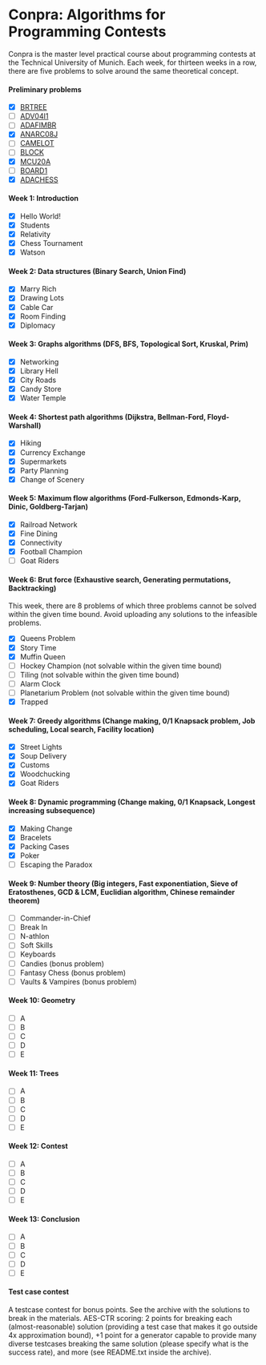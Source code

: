 # Conpra: Algorithms for Programming Contests
Conpra is the master level practical course about programming contests at the Technical University of Munich. Each week, for thirteen weeks in a row, there are five problems to solve around the same theoretical concept.

#### Preliminary problems
- [x] [BRTREE](https://www.spoj.com/problems/BRTREE/)
- [ ] [ADV04I1](https://www.spoj.com/problems/ADV04I1/)
- [ ] [ADAFIMBR](https://www.spoj.com/problems/ADAFIMBR/)
- [x] [ANARC08J](https://www.spoj.com/problems/ANARC08J/)
- [ ] [CAMELOT](https://www.spoj.com/problems/CAMELOT/)
- [ ] [BLOCK](https://www.spoj.com/problems/BLOCK/)
- [x] [MCU20A](https://www.spoj.com/problems/MCU20A/)
- [ ] [BOARD1](https://www.spoj.com/problems/BOARD1/)
- [x] [ADACHESS](https://www.spoj.com/problems/ADACHESS/)

#### Week 1: Introduction
- [x] Hello World!
- [x] Students
- [x] Relativity
- [x] Chess Tournament
- [x] Watson

#### Week 2: Data structures (Binary Search, Union Find)
- [x] Marry Rich
- [x] Drawing Lots
- [x] Cable Car
- [x] Room Finding
- [x] Diplomacy

#### Week 3: Graphs algorithms (DFS, BFS, Topological Sort, Kruskal, Prim)
- [x] Networking
- [x] Library Hell
- [x] City Roads
- [x] Candy Store
- [x] Water Temple

#### Week 4: Shortest path algorithms (Dijkstra, Bellman-Ford, Floyd-Warshall)
- [x] Hiking
- [x] Currency Exchange
- [x] Supermarkets
- [x] Party Planning
- [x] Change of Scenery

#### Week 5: Maximum flow algorithms (Ford-Fulkerson, Edmonds-Karp, Dinic, Goldberg-Tarjan)
- [x] Railroad Network
- [x] Fine Dining
- [x] Connectivity
- [x] Football Champion
- [ ] Goat Riders

#### Week 6: Brut force (Exhaustive search, Generating permutations, Backtracking)
This week, there are 8 problems of which three problems cannot be solved within the given time bound. Avoid uploading any solutions to the infeasible problems.
- [x] Queens Problem
- [x] Story Time
- [x] Muffin Queen
- [ ] Hockey Champion (not solvable within the given time bound)
- [ ] Tiling (not solvable within the given time bound)
- [ ] Alarm Clock
- [ ] Planetarium Problem (not solvable within the given time bound)
- [x] Trapped

#### Week 7: Greedy algorithms (Change making, 0/1 Knapsack problem, Job scheduling, Local search, Facility location)
- [x] Street Lights
- [x] Soup Delivery
- [x] Customs
- [x] Woodchucking
- [x] Goat Riders

#### Week 8: Dynamic programming (Change making, 0/1 Knapsack, Longest increasing subsequence)
- [x] Making Change
- [x] Bracelets
- [x] Packing Cases
- [x] Poker
- [ ] Escaping the Paradox

#### Week 9: Number theory (Big integers, Fast exponentiation, Sieve of Eratosthenes, GCD & LCM, Euclidian algorithm, Chinese remainder theorem)
- [ ] Commander-in-Chief
- [ ] Break In
- [ ] N-athlon
- [ ] Soft Skills
- [ ] Keyboards
- [ ] Candies (bonus problem)
- [ ] Fantasy Chess (bonus problem)
- [ ] Vaults & Vampires (bonus problem)

#### Week 10: Geometry
- [ ] A
- [ ] B
- [ ] C
- [ ] D
- [ ] E

#### Week 11: Trees
- [ ] A
- [ ] B
- [ ] C
- [ ] D
- [ ] E

#### Week 12: Contest
- [ ] A
- [ ] B
- [ ] C
- [ ] D
- [ ] E

#### Week 13: Conclusion
- [ ] A
- [ ] B
- [ ] C
- [ ] D
- [ ] E

#### Test case contest
A testcase contest for bonus points. See the archive with the solutions to break in the materials. AES-CTR scoring: 2 points for breaking each (almost-reasonable) solution (providing a test case that makes it go outside 4x approximation bound), +1 point for a generator capable to provide many diverse testcases breaking the same solution (please specify what is the success rate), and more (see README.txt inside the archive).